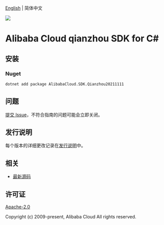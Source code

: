 [English](README.md) | 简体中文

![](https://aliyunsdk-pages.alicdn.com/icons/AlibabaCloud.svg)

# Alibaba Cloud qianzhou SDK for C#

## 安装

### Nuget

```bash
dotnet add package AlibabaCloud.SDK.Qianzhou20211111
```

## 问题

[提交 Issue](https://github.com/aliyun/alibabacloud-csharp-sdk/issues/new)，不符合指南的问题可能会立即关闭。

## 发行说明

每个版本的详细更改记录在[发行说明](./ChangeLog.md)中。

## 相关

* [最新源码](https://github.com/aliyun/alibabacloud-csharp-sdk/)

## 许可证

[Apache-2.0](http://www.apache.org/licenses/LICENSE-2.0)

Copyright (c) 2009-present, Alibaba Cloud All rights reserved.
